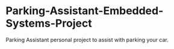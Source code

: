 # Parking-Assistant-Embedded-Systems-Project
Parking Assistant personal project to assist with parking your car. 
